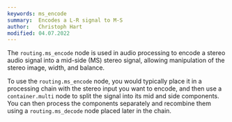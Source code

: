 ```yaml
---
keywords: ms_encode
summary:  Encodes a L-R signal to M-S
author:   Christoph Hart
modified: 04.07.2022
---
```


The `routing.ms_encode` node is used in audio processing to encode a stereo audio signal into a mid-side (MS) stereo signal, allowing manipulation of the stereo image, width, and balance. 

To use the `routing.ms_encode` node, you would typically place it in a processing chain with the stereo input you want to encode, and then use a `container.multi` node to split the signal into its mid and side components. You can then process the components separately and recombine them using a `routing.ms_decode` node placed later in the chain.